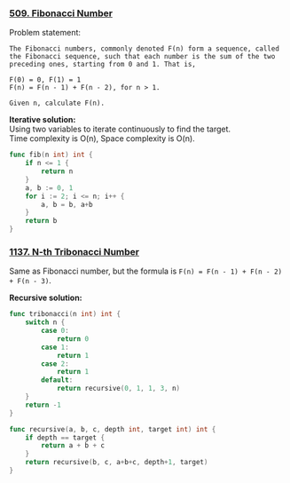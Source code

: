 ### [509. Fibonacci Number]

Problem statement:
```
The Fibonacci numbers, commonly denoted F(n) form a sequence, called the Fibonacci sequence, such that each number is the sum of the two preceding ones, starting from 0 and 1. That is,

F(0) = 0, F(1) = 1
F(n) = F(n - 1) + F(n - 2), for n > 1.

Given n, calculate F(n).
```

**Iterative solution:**  
Using two variables to iterate continuously to find the target.  
Time complexity is O(n), Space complexity is O(n).
```go
func fib(n int) int {
	if n <= 1 {
		return n
	}
	a, b := 0, 1
	for i := 2; i <= n; i++ {
		a, b = b, a+b
	}
	return b
}
```

[509. Fibonacci Number]: https://leetcode.com/problems/fibonacci-number/

### [1137. N-th Tribonacci Number]

Same as Fibonacci number, but the formula is `F(n) = F(n - 1) + F(n - 2) + F(n - 3)`.

**Recursive solution:**
```go
func tribonacci(n int) int {
    switch n {
        case 0:
            return 0
        case 1:
            return 1
        case 2:
            return 1
        default:
            return recursive(0, 1, 1, 3, n)
    }
    return -1
}

func recursive(a, b, c, depth int, target int) int {
    if depth == target {
        return a + b + c
    }
    return recursive(b, c, a+b+c, depth+1, target)
}
```

[1137. N-th Tribonacci Number]: https://leetcode.com/problems/n-th-tribonacci-number